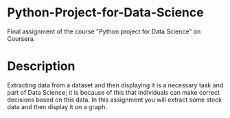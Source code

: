 # Python-Project-for-Data-Science
Final assignment of the course "Python project for Data Science" on Coursera.
# Description
Extracting data from a dataset and then displaying it is a necessary task and part of Data Science; it is because of this that individuals can make correct decisions based on this data. In this assignment you will extract some stock data and then display it on a graph.
